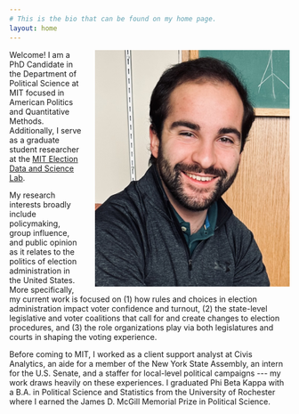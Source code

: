 ```yaml
---
# This is the bio that can be found on my home page.
layout: home
---
```


<div style="float: right; margin-left: 20px;">
  <img width="350" src="profile.jpeg" id="profile">
</div>

<p>Welcome! I am a PhD Candidate in the Department of Political Science at MIT focused in American Politics and Quantitative Methods. Additionally, I serve as a graduate student researcher at the <a href="https://electionlab.mit.edu">MIT Election Data and Science Lab</a>.</p>

<p>My research interests broadly include policymaking, group influence, and public opinion as it relates to the politics of election administration in the United States. More specifically, my current work is focused on (1) how rules and choices in election administration impact voter confidence and turnout, (2) the state-level legislative and voter coalitions that call for and create changes to election procedures, and (3) the role organizations play via both legislatures and courts in shaping the voting experience.</p>

<p>Before coming to MIT, I worked as a client support analyst at Civis Analytics, an aide for a member of the New York State Assembly, an intern for the U.S. Senate, and a staffer for local-level political campaigns --- my work draws heavily on these experiences. I graduated Phi Beta Kappa with a B.A. in Political Science and Statistics from the University of Rochester where I earned the James D. McGill Memorial Prize in Political Science.</p>
